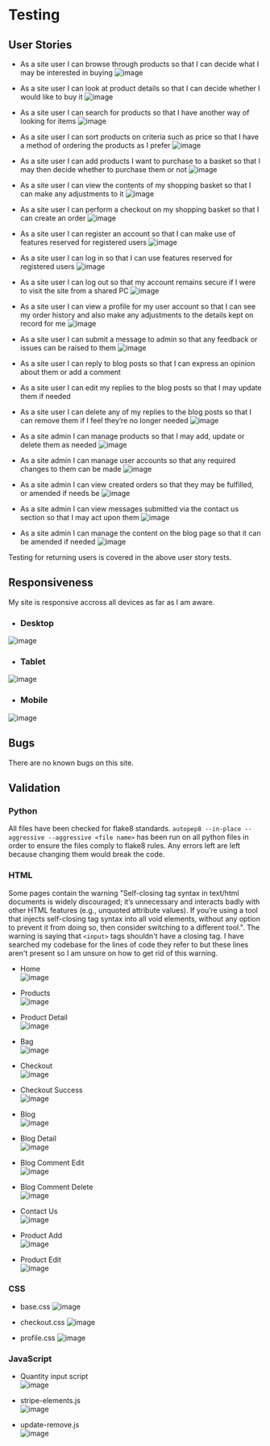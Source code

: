# Testing

## User Stories 

* As a site user I can browse through products so that I can decide what I may be interested in buying
![image](media/readme_screenshots/products.png)

* As a site user I can look at product details so that I can decide whether I would like to buy it
![image](media/readme_screenshots/product_detail.png)

* As a site user I can search for products so that I have another way of looking for items
![image](media/readme_screenshots/header.png)

* As a site user I can sort products on criteria such as price so that I have a method of ordering the products as I prefer
![image](media/readme_screenshots/sort_price.png)

* As a site user I can add products I want to purchase to a basket so that I may then decide whether to purchase them or not
![image](media/readme_screenshots/added_to_bag.png)

* As a site user I can view the contents of my shopping basket so that I can make any adjustments to it
![image](media/readme_screenshots/shopping_bag.png)

* As a site user I can perform a checkout on my shopping basket so that I can create an order
![image](media/readme_screenshots/checkout.png)

* As a site user I can register an account so that I can make use of features reserved for registered users
![image](media/readme_screenshots/signup.png)

* As a site user I can log in so that I can use features reserved for registered users
![image](media/readme_screenshots/signin.png)

* As a site user I can log out so that my account remains secure if I were to visit the site from a shared PC
![image](media/readme_screenshots/signout.png)

* As a site user I can view a profile for my user account so that I can see my order history and also make any adjustments to the details kept on record for me
![image](media/readme_screenshots/profile.png)

* As a site user I can submit a message to admin so that any feedback or issues can be raised to them
![image](media/readme_screenshots/contact_us.png)

* As a site user I can reply to blog posts so that I can express an opinion about them or add a comment
* As a site user I can edit my replies to the blog posts so that I may update them if needed
* As a site user I can delete any of my replies to the blog posts so that I can remove them if I feel they’re no longer needed
![image](media/readme_screenshots/blog_comment.png)

* As a site admin I can manage products so that I may add, update or delete them as needed
![image](media/readme_screenshots/admin_edit_products.png)

* As a site admin I can manage user accounts so that any required changes to them can be made
![image](media/readme_screenshots/user_accounts.png)

* As a site admin I can view created orders so that they may be fulfilled, or amended if needs be
![image](media/readme_screenshots/admin_orders.png)

* As a site admin I can view messages submitted via the contact us section so that I may act upon them
![image](media/readme_screenshots/admin_view_messages.png)

* As a site admin I can manage the content on the blog page so that it can be amended if needed
![image](media/readme_screenshots/admin_blog.png)

Testing for returning users is covered in the above user story tests.

## Responsiveness

My site is responsive accross all devices as far as I am aware.

- ### Desktop

![image](media/testing_screenshots/desktop_responsive.jpg)

- ### Tablet

![image](media/testing_screenshots/ipad_responsive.png)

- ### Mobile

![image](media/testing_screenshots/iphone_responsive.png)

## Bugs

There are no known bugs on this site.

## Validation

### Python

All files have been checked for flake8 standards. `autopep8 --in-place --aggressive --aggressive <file name>` has been run on all python files in order to ensure the files comply to flake8 rules. Any errors left are left because changing them would break the code.

### HTML

Some pages contain the warning "Self-closing tag syntax in text/html documents is widely discouraged; it’s unnecessary and interacts badly with other HTML features (e.g., unquoted attribute values). If you’re using a tool that injects self-closing tag syntax into all void elements, without any option to prevent it from doing so, then consider switching to a different tool.". The warning is saying that `<input>` tags shouldn't have a closing tag. I have searched my codebase for the lines of code they refer to but these lines aren't present so I am unsure on how to get rid of this warning.

* Home <br>
![image](media/testing_screenshots/home_html_val.png)

* Products <br>
![image](media/testing_screenshots/products_html_val.png)

* Product Detail <br>
![image](media/testing_screenshots/product_detail_html_val.png)

* Bag <br>
![image](media/testing_screenshots/bag_html_val.png)

* Checkout <br>
![image](media/testing_screenshots/checkout_html_val.png)

* Checkout Success <br>
![image](media/testing_screenshots/checkout_success_html_val.png)

* Blog <br>
![image](media/testing_screenshots/blog_html_val.png)

* Blog Detail <br>
![image](media/testing_screenshots/blog_detail_html_val.png)

* Blog Comment Edit <br>
![image](media/testing_screenshots/blog_edit_html_val.png)

* Blog Comment Delete <br>
![image](media/testing_screenshots/blog_comment_delete_html_val.png)

* Contact Us <br>
![image](media/testing_screenshots/contact_html_val.png)

* Product Add <br>
![image](media/testing_screenshots/product_add_html_val.png)

* Product Edit <br>
![image](media/testing_screenshots/product_edit_html_val.png)

### CSS

* base.css
![image](media/testing_screenshots/base_css_val.png)

* checkout.css
![image](media/testing_screenshots/checkout_css_val.png)

* profile.css
![image](media/testing_screenshots/profile_css_val.png)

### JavaScript

* Quantity input script <br>
![image](media/testing_screenshots/quantity_input_js_val.png)

* stripe-elements.js <br>
![image](media/testing_screenshots/stripe_element_js_val.png)

* update-remove.js <br>
![image](media/testing_screenshots/base_html_script.png)
